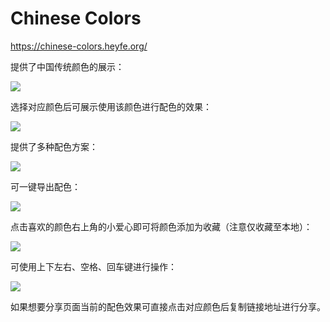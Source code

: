 # Chinese Colors

https://chinese-colors.heyfe.org/

提供了中国传统颜色的展示：

![](https://stg.heyfe.org/images/fd84114a6232e3a2fd0ca582af787c69d2c0d073d6e73a42b51f3873773b3009.png)

选择对应颜色后可展示使用该颜色进行配色的效果：

![](https://stg.heyfe.org/images/e175a18037021f13bd826fbe6feaac0bff21bceccc0b1d834ff040a5a1c9ce32.png)

提供了多种配色方案：

![](https://stg.heyfe.org/images/345ff070d0295e9ae05e43524f6940966fb4aee54a39fd3679d3602916a8ec35.png)

可一键导出配色：

![](https://stg.heyfe.org/images/df77589afa1517fd66a0e51978963ef776c2dab227db1ab791ff0ae32da368a6.png)

点击喜欢的颜色右上角的小爱心即可将颜色添加为收藏（注意仅收藏至本地）：

![](https://stg.heyfe.org/images/e12691183f2dd96dcb9b3bb8ad13b066cad0443c9705ce8eb3c8e891d528efbd.png)

可使用上下左右、空格、回车键进行操作：

![](https://stg.heyfe.org/images/5059d9b6107773e9bd3e883f73a1d2aa0d049bc5b11cd434b4473ee376deb7a2.png)

如果想要分享页面当前的配色效果可直接点击对应颜色后复制链接地址进行分享。
